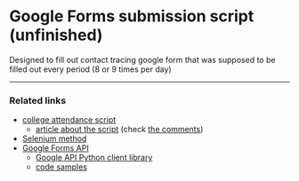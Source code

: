 # Google Forms submission script (unfinished)

Designed to fill out contact tracing google form that was supposed to be filled out every period (8 or 9 times per day)

---

### Related links

- [college attendance script](https://github.com/jamesshah/GoogleForm-AutoFill)
  - [article about the script](https://dev.to/jamesshah/how-i-automated-the-google-form-filling-for-my-college-attendance-using-python-3ao1) (check [the comments](https://dev.to/jamesshah/how-i-automated-the-google-form-filling-for-my-college-attendance-using-python-3ao1#comments))
- [Selenium method](https://t[renegadecoder.com/code/write-a-python-script-to-autogenerate-google-form-responses/)
- [Google Forms API](https://developers.google.com/forms/api)
  - [Google API Python client library](https://github.com/googleapis/google-api-python-client)
  - [code samples](https://github.com/googleworkspace/python-samples/tree/main/forms)
